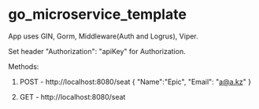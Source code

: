 # go_microservice_template

App uses GIN, Gorm, Middleware(Auth and Logrus), Viper.

Set header "Authorization": "apiKey" for Authorization.

Methods:
1) POST - http://localhost:8080/seat
{
    "Name":"Epic",
    "Email": "a@a.kz"
}

2) GET - http://localhost:8080/seat